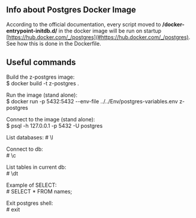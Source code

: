 ## Info about Postgres Docker Image
According to the official documentation, every script moved to **/docker-entrypoint-initdb.d/** in the docker image will be run on startup [https://hub.docker.com/_/postgres](#https://hub.docker.com/_/postgres). See how this is done in the Dockerfile.

## Useful commands

Build the z-postgres image:  
    $ docker build -t z-postgres .  

Run the image (stand alone):  
    $ docker run -p 5432:5432 --env-file ../../Env/postgres-variables.env z-postgres  

Connect to the image (stand alone):  
    $ psql -h 127.0.0.1 -p 5432 -U postgres  

List databases:
    # \l  
    
Connect to db:  
    # \c <name of db>  
    
List tables in current db:  
    # \dt  
    
Example of SELECT:  
    # SELECT * FROM names;  

Exit postgres shell:  
    # exit  



